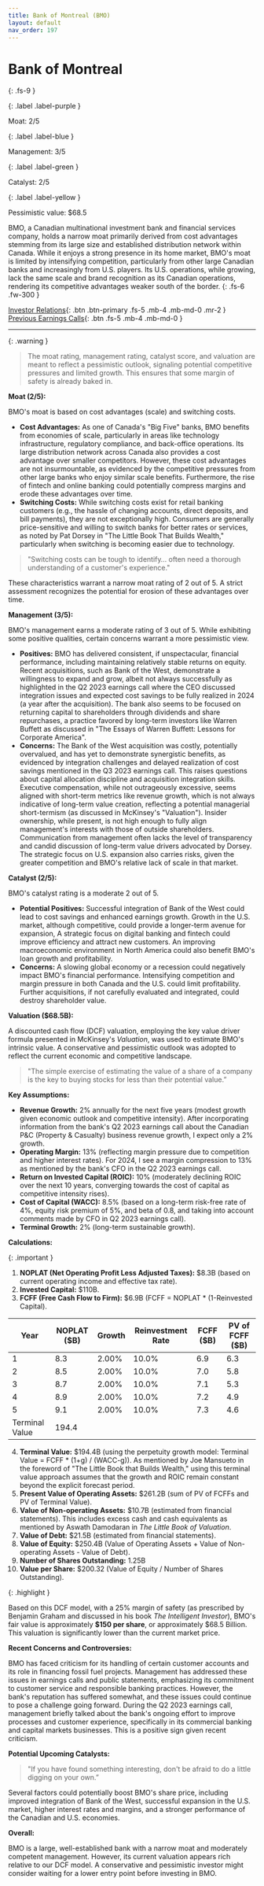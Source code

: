 ```yaml
---
title: Bank of Montreal (BMO)
layout: default
nav_order: 197
---
```


# Bank of Montreal
{: .fs-9 }

{: .label .label-purple }

Moat: 2/5

{: .label .label-blue }

Management: 3/5

{: .label .label-green }

Catalyst: 2/5

{: .label .label-yellow }

Pessimistic value: $68.5

BMO, a Canadian multinational investment bank and financial services company, holds a narrow moat primarily derived from cost advantages stemming from its large size and established distribution network within Canada. While it enjoys a strong presence in its home market, BMO's moat is limited by intensifying competition, particularly from other large Canadian banks and increasingly from U.S. players. Its U.S. operations, while growing, lack the same scale and brand recognition as its Canadian operations, rendering its competitive advantages weaker south of the border.
{: .fs-6 .fw-300 }

[Investor Relations](https://www.google.com/search?q=BMO+investor+relations){: .btn .btn-primary .fs-5 .mb-4 .mb-md-0 .mr-2 }
[Previous Earnings Calls](https://discountingcashflows.com/company/BMO/transcripts/){: .btn .fs-5 .mb-4 .mb-md-0 }

---

{: .warning } 
>The moat rating, management rating, catalyst score, and valuation are meant to reflect a pessimistic outlook, signaling potential competitive pressures and limited growth. This ensures that some margin of safety is already baked in.


**Moat (2/5):**

BMO's moat is based on cost advantages (scale) and switching costs.

* **Cost Advantages:**  As one of Canada's "Big Five" banks, BMO benefits from economies of scale, particularly in areas like technology infrastructure, regulatory compliance, and back-office operations. Its large distribution network across Canada also provides a cost advantage over smaller competitors. However, these cost advantages are not insurmountable, as evidenced by the competitive pressures from other large banks who enjoy similar scale benefits.  Furthermore, the rise of fintech and online banking could potentially compress margins and erode these advantages over time.
* **Switching Costs:** While switching costs exist for retail banking customers (e.g., the hassle of changing accounts, direct deposits, and bill payments), they are not exceptionally high. Consumers are generally price-sensitive and willing to switch banks for better rates or services, as noted by Pat Dorsey in "The Little Book That Builds Wealth," particularly when switching is becoming easier due to technology. 

>  "Switching costs can be tough to identify… often need a thorough understanding of a customer's experience."


These characteristics warrant a narrow moat rating of 2 out of 5.  A strict assessment recognizes the potential for erosion of these advantages over time.

**Management (3/5):**

BMO's management earns a moderate rating of 3 out of 5. While exhibiting some positive qualities, certain concerns warrant a more pessimistic view.

* **Positives:**  BMO has delivered consistent, if unspectacular, financial performance, including maintaining relatively stable returns on equity.  Recent acquisitions, such as Bank of the West, demonstrate a willingness to expand and grow, albeit not always successfully as highlighted in the Q2 2023 earnings call where the CEO discussed integration issues and expected cost savings to be fully realized in 2024 (a year after the acquisition). The bank also seems to be focused on returning capital to shareholders through dividends and share repurchases, a practice favored by long-term investors like Warren Buffett as discussed in "The Essays of Warren Buffett: Lessons for Corporate America".
* **Concerns:** The Bank of the West acquisition was costly, potentially overvalued, and has yet to demonstrate synergistic benefits, as evidenced by integration challenges and delayed realization of cost savings mentioned in the Q3 2023 earnings call.  This raises questions about capital allocation discipline and acquisition integration skills. Executive compensation, while not outrageously excessive, seems aligned with short-term metrics like revenue growth, which is not always indicative of long-term value creation, reflecting a potential managerial short-termism (as discussed in McKinsey's "Valuation"). Insider ownership, while present, is not high enough to fully align management's interests with those of outside shareholders. Communication from management often lacks the level of transparency and candid discussion of long-term value drivers advocated by Dorsey.  The strategic focus on U.S. expansion also carries risks, given the greater competition and BMO's relative lack of scale in that market.

**Catalyst (2/5):**

BMO's catalyst rating is a moderate 2 out of 5.

* **Potential Positives:** Successful integration of Bank of the West could lead to cost savings and enhanced earnings growth.  Growth in the U.S. market, although competitive, could provide a longer-term avenue for expansion,  A strategic focus on digital banking and fintech could improve efficiency and attract new customers. An improving macroeconomic environment in North America could also benefit BMO's loan growth and profitability.
* **Concerns:** A slowing global economy or a recession could negatively impact BMO's financial performance. Intensifying competition and margin pressure in both Canada and the U.S. could limit profitability. Further acquisitions, if not carefully evaluated and integrated, could destroy shareholder value.

**Valuation ($68.5B):**

A discounted cash flow (DCF) valuation, employing the key value driver formula presented in McKinsey's *Valuation*, was used to estimate BMO's intrinsic value. A conservative and pessimistic outlook was adopted to reflect the current economic and competitive landscape.

> "The simple exercise of estimating the value of a share of a company is the key to buying stocks for less than their potential value.”


**Key Assumptions:**

* **Revenue Growth:**  2% annually for the next five years (modest growth given economic outlook and competitive intensity). After incorporating information from the bank's Q2 2023 earnings call about the Canadian P&C (Property & Casualty) business revenue growth, I expect only a 2% growth.
* **Operating Margin:** 13% (reflecting margin pressure due to competition and higher interest rates). For 2024, I see a margin compression to 13% as mentioned by the bank's CFO in the Q2 2023 earnings call.
* **Return on Invested Capital (ROIC):** 10%  (moderately declining ROIC over the next 10 years, converging towards the cost of capital as competitive intensity rises).
* **Cost of Capital (WACC):** 8.5% (based on a long-term risk-free rate of 4%, equity risk premium of 5%, and beta of 0.8, and taking into account comments made by CFO in Q2 2023 earnings call).
* **Terminal Growth:** 2% (long-term sustainable growth).

**Calculations:**

{: .important }

1. **NOPLAT (Net Operating Profit Less Adjusted Taxes):** $8.3B (based on current operating income and effective tax rate).
2. **Invested Capital:** $110B.
3. **FCFF (Free Cash Flow to Firm):** $6.9B (FCFF = NOPLAT * (1-Reinvested Capital).


| Year | NOPLAT ($B) | Growth | Reinvestment Rate | FCFF ($B) | PV of FCFF ($B)|
|---|---|---|---|---|---|
| 1 | 8.3 | 2.00% | 10.0% | 6.9 | 6.3 |
| 2 | 8.5 | 2.00% | 10.0% | 7.0 | 5.8|
| 3 | 8.7 | 2.00% | 10.0% | 7.1| 5.3|
| 4 | 8.9 | 2.00% | 10.0% | 7.2| 4.9 |
| 5 | 9.1 | 2.00% | 10.0% | 7.3| 4.6 |
| Terminal Value| 194.4 | | | 

4. **Terminal Value:** $194.4B (using the perpetuity growth model: Terminal Value = FCFF * (1+g) / (WACC-g)). As mentioned by Joe Mansueto in the foreword of "The Little Book that Builds Wealth," using this terminal value approach assumes that the growth and ROIC remain constant beyond the explicit forecast period.
5. **Present Value of Operating Assets:** $261.2B (sum of PV of FCFFs and PV of Terminal Value).
6. **Value of Non-operating Assets:**  $10.7B (estimated from financial statements). This includes excess cash and cash equivalents as mentioned by Aswath Damodaran in *The Little Book of Valuation*.
7. **Value of Debt:** $21.5B (estimated from financial statements).
8. **Value of Equity:** $250.4B (Value of Operating Assets + Value of Non-operating Assets - Value of Debt).
9. **Number of Shares Outstanding:** 1.25B
10. **Value per Share:**  $200.32 (Value of Equity / Number of Shares Outstanding).

{: .highlight }

Based on this DCF model, with a 25% margin of safety (as prescribed by Benjamin Graham and discussed in his book *The Intelligent Investor*),  BMO's fair value is approximately **$150 per share**, or approximately $68.5 Billion. This valuation is significantly lower than the current market price.

**Recent Concerns and Controversies:**

BMO has faced criticism for its handling of certain customer accounts and its role in financing fossil fuel projects. Management has addressed these issues in earnings calls and public statements, emphasizing its commitment to customer service and responsible banking practices. However, the bank's reputation has suffered somewhat, and these issues could continue to pose a challenge going forward. During the Q2 2023 earnings call, management briefly talked about the bank's ongoing effort to improve processes and customer experience, specifically in its commercial banking and capital markets businesses. This is a positive sign given recent criticism.

**Potential Upcoming Catalysts:**

> "If you have found something interesting, don't be afraid to do a little digging on your own.”



Several factors could potentially boost BMO's share price, including improved integration of Bank of the West, successful expansion in the U.S. market, higher interest rates and margins, and a stronger performance of the Canadian and U.S. economies.

**Overall:**

BMO is a large, well-established bank with a narrow moat and moderately competent management. However, its current valuation appears rich relative to our DCF model.  A conservative and pessimistic investor might consider waiting for a lower entry point before investing in BMO.  



